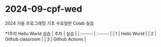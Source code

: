 # 2024-09-cpf-wed
2024 가을 프로그래밍 기초 수요일반 Colab 실습

*1주차 Hello World 실습
| 주차 | 실습 |
| :-----: | :-----: |
| 1 | Hello World |
| 2 | Github classroom |
| 3 | Github Actions |
